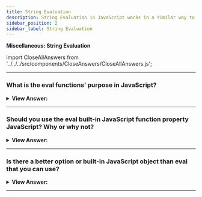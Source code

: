 ```yaml
---
title: String Evaluation
description: String Evaluation in JavaScript works in a similar way to how it works in Python.
sidebar_position: 2
sidebar_label: String Evaluation
---
```


**Miscellaneous: String Evaluation**

import CloseAllAnswers from '../../../src/components/CloseAnswers/CloseAllAnswers.js';

<CloseAllAnswers />

---

### What is the eval functions’ purpose in JavaScript?

<details>
  <summary><strong>View Answer:</strong></summary>
  <div>
  <div><strong>Interview Response:</strong> The honest answer is that you should never use eval in your applications, according to the MDN. However, the purpose for eval is to evaluate JavaScript code represented as a string value. There is one string parameter used in the eval built-in function. It returns the completion value of evaluated code. If the completion value is empty, undefined is returned.
</div><br />
  <div><strong className="codeExample">Code Example:</strong><br /><br />

  <div></div>

```js
let code = 'alert("Hello")';
eval(code); // alerts Hello
```

  </div>
  </div>
</details>

---

### Should you use the eval built-in JavaScript function property JavaScript? Why or why not?

<details>
  <summary><strong>View Answer:</strong></summary>
  <div>
  <div><strong>Interview Response:</strong> We should never use eval in modern applications. There are many problems including security, optimization, speed, and minification compatibility issues. The MDN does not recommend its use in modern programming.</div><br />
  <div><strong>Technical Response:</strong> In modern programming eval is used very sparingly. It is often said that “eval is evil”. The reason is simple: long, long time ago JavaScript was a much weaker language, many things could only be done with eval. But that time passed a decade ago. There is pretty much no reason to use eval because it is not optimized by the JavaScript engine. If someone is using it, there is a good chance they can replace it with a modern language construct or a JavaScript Module. Evil, I mean eval has several issues including speed and code minification compatibility issues. The main issue is that it creates a security issue for the user, and it use is not recommended.<br /><br />
  Using outer local variables inside eval is also considered a bad programming practice, as it makes maintaining the code more difficult. If your code needs some data from the outer scope, use new Function and pass it as arguments.
  </div><br /><br />

:::warning
Executing JavaScript from a string is an enormous security risk. It is far too easy for a bad actor to run arbitrary code when you use eval().
:::

  </div>
</details>

---

### Is there a better option or built-in JavaScript object than eval that you can use?

<details>
  <summary><strong>View Answer:</strong></summary>
  <div>
  <div><strong>Interview Response:</strong> Yes, the recommended option is to use the built-in Function() object. The benefits include increased application security and engine optimization. If your code needs some data from the outer scope, use new Function and pass it as arguments.
</div><br />
  <div><strong className="codeExample">Code Example:</strong> Converting from eval to a Function() object.<br /><br />

  <div></div>

```js
// Bad code with eval():
function looseJsonParse(obj) {
  return eval('(' + obj + ')');
}

console.log(looseJsonParse('{a:(4-1), b:function(){}, c:new Date()}'));

// Better code without eval():
function looseJsonParse(obj) {
  return Function('"use strict";return (' + obj + ')')();
}

console.log(looseJsonParse('{a:(4-1), b:function(){}, c:new Date()}'));
```

  </div>
  </div>
</details>

---
